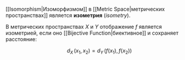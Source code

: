 
[[Isomorphism|Изоморфизмом]] в [[Metric Space|метрических пространствах]] является **изометрия** (*isometry*).

В метрических пространствах $X$ и $Y$ отображение $f$ является изометрией, если оно [[Bijective Function|биективное]] и сохраняет расстояние:

$$
d_X \,(x_1, \, x_2) = d_Y \,(f(x_1), \, f(x_2))
$$


